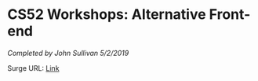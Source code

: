 # CS52 Workshops:  Alternative Front-end

*Completed by John Sullivan 5/2/2019*

Surge URL: [Link]()
